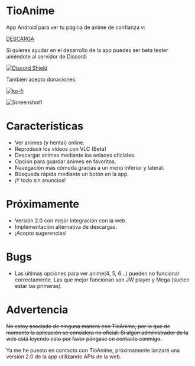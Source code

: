 # TioAnime
App Android para ver tu página de anime de confianza v:

[DESCARGA](https://github.com/axiel7/TioAnime/releases/latest)

Si quieres ayudar en el desarrollo de la app puedes ser beta tester uniéndote al servidor de Discord:

[![Discord Shield](https://discordapp.com/api/guilds/698320144530931813/embed.png?style=banner3)](https://discord.gg/QhAMKuV)

También acepto donaciones:

[![ko-fi](https://www.ko-fi.com/img/githubbutton_sm.svg)](https://ko-fi.com/V7V81LOKO)

![Screenshot1](https://github.com/axiel7/TioAnime/blob/master/tiomockup-web.png)
# Características
* Ver animes (y hentai) online.
* Reproducir los vídeos con VLC (Beta)
* Descargar animes mediante los enlaces oficiales.
* Opción para guardar animes en favoritos.
* Navegación más cómoda gracias a un menú inferior y lateral.
* Búsqueda rápida mediante un botón en la app.
* ¡Y todo sin anuncios!
# Próximamente
* Versión 2.0 con mejor integración con la web.
* Implementación alternativa de descargas. 
* ¡Acepto sugerencias!
# Bugs
* Las últimas opciones para ver anime(4, 5, 6...) pueden no funcionar correctamente.
Las que mejor funcionan son JW player y Mega (suelen estar las primeras).
# Advertencia
~~No estoy asociado de ninguna manera con TioAnime, por lo que de momento la aplicación se considera no oficial.
Si algún administrador de la web está leyendo esto por favor póngase en contacto conmigo.~~

Ya me he puesto en contacto con TioAnime, próximamente lanzaré una versión 2.0 de la app utilizando APIs de la web.
